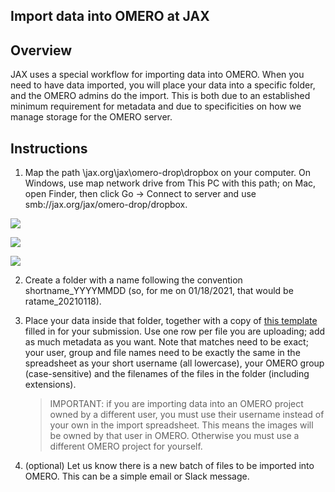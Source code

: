 ## Import data into OMERO at JAX

## Overview

JAX uses a special workflow for importing data into OMERO. When you need to have data imported, you will place your data into a specific folder, and the OMERO admins do the import. This is both due to an established minimum requirement for metadata and due to specificities on how we manage storage for the OMERO server.

## Instructions

1) Map the path \\jax.org\jax\omero-drop\dropbox on your computer. On Windows, use map network drive from This PC with this path; on Mac, open Finder, then click Go -> Connect to server and use smb://jax.org/jax/omero-drop/dropbox. 

![](https://github.com/TheJacksonLaboratory/imaging-applications-documentation/omero/images/omero_import_1.png)

![](https://github.com/TheJacksonLaboratory/imaging-applications-documentation/omero/images/omero_import_2.png)

![](https://github.com/TheJacksonLaboratory/imaging-applications-documentation/omero/images/omero_import_3.png)

2) Create a folder with a name following the convention shortname_YYYYMMDD (so, for me on 01/18/2021, that would be ratame_20210118). 

3) Place your data inside that folder, together with a copy of [this template](https://github.com/TheJacksonLaboratory/imaging-applications-documentation/omero/OMERO_submission_form.xlsx) filled in for your submission. Use one row per file you are uploading; add as much metadata as you want. Note that matches need to be exact; your user, group and file names need to be exactly the same in the spreadsheet as your short username (all lowercase), your OMERO group (case-sensitive) and the filenames of the files in the folder (including extensions). 

    > IMPORTANT: if you are importing data into an OMERO project owned by a different user, you must use their username instead of your own in the import spreadsheet. This means the images will be owned by that user in OMERO. Otherwise you must use a different OMERO project for yourself.

4) (optional) Let us know there is a new batch of files to be imported into OMERO. This can be a simple email or Slack message.

